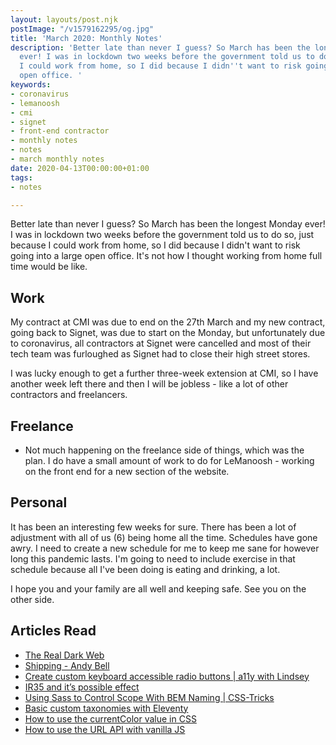```yaml
---
layout: layouts/post.njk
postImage: "/v1579162295/og.jpg"
title: 'March 2020: Monthly Notes'
description: 'Better late than never I guess? So March has been the longest Monday
  ever! I was in lockdown two weeks before the government told us to do so, just because
  I could work from home, so I did because I didn''t want to risk going into a large
  open office. '
keywords:
- coronavirus
- lemanoosh
- cmi
- signet
- front-end contractor
- monthly notes
- notes
- march monthly notes
date: 2020-04-13T00:00:00+01:00
tags:
- notes

---
```

Better late than never I guess? So March has been the longest Monday ever! I was in lockdown two weeks before the government told us to do so, just because I could work from home, so I did because I didn't want to risk going into a large open office. It's not how I thought working from home full time would be like.


## Work
My contract at CMI was due to end on the 27th March and my new contract, going back to Signet, was due to start on the Monday, but unfortunately due to coronavirus, all contractors at Signet were cancelled and most of their tech team was furloughed as Signet had to close their high street stores.

I was lucky enough to get a further three-week extension at CMI, so I have another week left there and then I will be jobless - like a lot of other contractors and freelancers.


## Freelance
- Not much happening on the freelance side of things, which was the plan. I do have a small amount of work to do for LeManoosh - working on the front end for a new section of the website.


## Personal
It has been an interesting few weeks for sure. There has been a lot of adjustment with all of us (6) being home all the time. Schedules have gone awry. I need to create a new schedule for me to keep me sane for however long this pandemic lasts. I'm going to need to include exercise in that schedule because all I've been doing is eating and drinking, a lot.

I hope you and your family are all well and keeping safe. See you on the other side.


## Articles Read
- [The Real Dark Web](https://www.sonniesedge.net/posts/real-dark-web/ "The Real Dark Web")
- [Shipping - Andy Bell](https://hankchizljaw.com/wrote/shipping/ "Shipping - Andy Bell")
- [Create custom keyboard accessible radio buttons | a11y with Lindsey](https://www.a11ywithlindsey.com/blog/create-custom-keyboard-accessible-radio-buttons/ "Create custom keyboard accessible radio buttons | a11y with Lindsey")
- [IR35 and it’s possible effect](https://cgcsoftware.co.uk/2019/11/ir35-and-its-possible-effect/ "IR35 and it’s possible effect")
- [Using Sass to Control Scope With BEM Naming | CSS-Tricks](https://css-tricks.com/using-sass-control-scope-bem-naming/ "Using Sass to Control Scope With BEM Naming | CSS-Tricks")
- [Basic custom taxonomies with Eleventy](https://www.webstoemp.com/blog/basic-custom-taxonomies-with-eleventy/ "Basic custom taxonomies with Eleventy")
- [How to use the currentColor value in CSS](http://www.js-craft.io/blog/how-to-use-the-currentcolor-value-in-css/ "How to use the currentColor value in CSS")
- [How to use the URL API with vanilla JS](https://gomakethings.com/how-to-use-the-url-api-with-vanilla-js/ "How to use the URL API with vanilla JS")
